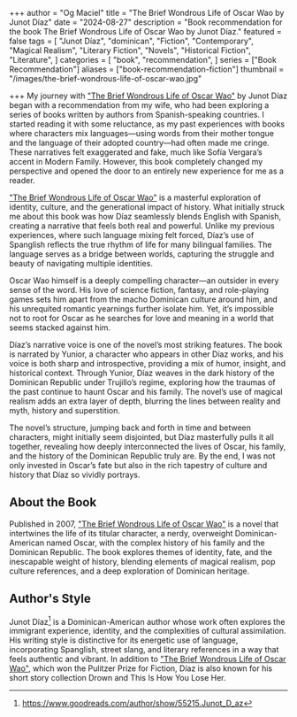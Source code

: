 +++
author = "Og Maciel"
title = "The Brief Wondrous Life of Oscar Wao by Junot Díaz"
date = "2024-08-27"
description = "Book recommendation for the book The Brief Wondrous Life of Oscar Wao by Junot Díaz."
featured = false
tags = [
    "Junot Díaz",
    "dominican",
    "Fiction",
    "Contemporary",
    "Magical Realism",
    "Literary Fiction",
    "Novels",
    "Historical Fiction",
    "Literature",
]
categories = [
    "book",
    "recommendation",
]
series = ["Book Recommendation"]
aliases = ["book-recommendation-fiction"]
thumbnail = "/images/the-brief-wondrous-life-of-oscar-wao.jpg"

+++
My journey with <a href="https://amzn.to/3YCxFov" rel="nofollow" target="_blank">"The Brief Wondrous Life of Oscar Wao"</a> by Junot Díaz began with a recommendation from my wife, who had been exploring a series of books written by authors from Spanish-speaking countries. I started reading it with some reluctance, as my past experiences with books where characters mix languages—using words from their mother tongue and the language of their adopted country—had often made me cringe. These narratives felt exaggerated and fake, much like Sofía Vergara’s accent in Modern Family. However, this book completely changed my perspective and opened the door to an entirely new experience for me as a reader.

<a href="https://amzn.to/3YCxFov" rel="nofollow" target="_blank">"The Brief Wondrous Life of Oscar Wao"</a> is a masterful exploration of identity, culture, and the generational impact of history. What initially struck me about this book was how Díaz seamlessly blends English with Spanish, creating a narrative that feels both real and powerful. Unlike my previous experiences, where such language mixing felt forced, Díaz’s use of Spanglish reflects the true rhythm of life for many bilingual families. The language serves as a bridge between worlds, capturing the struggle and beauty of navigating multiple identities.

Oscar Wao himself is a deeply compelling character—an outsider in every sense of the word. His love of science fiction, fantasy, and role-playing games sets him apart from the macho Dominican culture around him, and his unrequited romantic yearnings further isolate him. Yet, it’s impossible not to root for Oscar as he searches for love and meaning in a world that seems stacked against him.

Díaz’s narrative voice is one of the novel’s most striking features. The book is narrated by Yunior, a character who appears in other Díaz works, and his voice is both sharp and introspective, providing a mix of humor, insight, and historical context. Through Yunior, Díaz weaves in the dark history of the Dominican Republic under Trujillo’s regime, exploring how the traumas of the past continue to haunt Oscar and his family. The novel’s use of magical realism adds an extra layer of depth, blurring the lines between reality and myth, history and superstition.

The novel’s structure, jumping back and forth in time and between characters, might initially seem disjointed, but Díaz masterfully pulls it all together, revealing how deeply interconnected the lives of Oscar, his family, and the history of the Dominican Republic truly are. By the end, I was not only invested in Oscar’s fate but also in the rich tapestry of culture and history that Díaz so vividly portrays.

## About the Book

Published in 2007, <a href="https://amzn.to/3YCxFov" rel="nofollow" target="_blank">"The Brief Wondrous Life of Oscar Wao"</a> is a novel that intertwines the life of its titular character, a nerdy, overweight Dominican-American named Oscar, with the complex history of his family and the Dominican Republic. The book explores themes of identity, fate, and the inescapable weight of history, blending elements of magical realism, pop culture references, and a deep exploration of Dominican heritage.

## Author's Style

Junot Díaz[^1] is a Dominican-American author whose work often explores the immigrant experience, identity, and the complexities of cultural assimilation. His writing style is distinctive for its energetic use of language, incorporating Spanglish, street slang, and literary references in a way that feels authentic and vibrant. In addition to <a href="https://amzn.to/3YCxFov" rel="nofollow" target="_blank">"The Brief Wondrous Life of Oscar Wao"</a>, which won the Pulitzer Prize for Fiction, Díaz is also known for his short story collection Drown and This Is How You Lose Her.

[^1]: https://www.goodreads.com/author/show/55215.Junot_D_az
